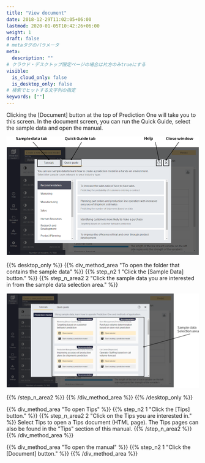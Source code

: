 ```yaml
---
title: "View document"
date: 2018-12-29T11:02:05+06:00
lastmod: 2020-01-05T10:42:26+06:00
weight: 1
draft: false
# metaタグのパラメータ
meta:
  description: ""
# クラウド・デスクトップ限定ページの場合は片方のみtrueにする
visible:
  is_cloud_only: false
  is_desktop_only: false
# 検索でヒットする文字列の指定
keywords: [""]
---
```


Clicking the [Document] button at the top of Prediction One will take you to this screen.
In the document screen, you can run the Quick Guide, select the sample data and open the manual.

![](../../img_en/t_slide12.png)

{{% desktop_only %}}
{{% div_method_area "To open the folder that contains the sample data" %}}
{{% step_n2 1 "Click the [Sample Data] button." %}}
{{% step_n_area2 2 "Click the sample data you are interested in from the sample data selection area." %}}

![](../../img_en/t_slide14.png)

{{% /step_n_area2 %}}
{{% /div_method_area %}}
{{% /desktop_only %}}

{{% div_method_area "To open Tips" %}}
{{% step_n2 1 "Click the [Tips] button." %}}
{{% step_n_area2 2 "Click on the Tips you are interested in." %}}
Select Tips to open a Tips document (HTML page). The Tips pages can also be found in the "Tips" section of this manual.
{{% /step_n_area2 %}}
{{% /div_method_area %}}

{{% div_method_area "To open the manual" %}}
{{% step_n2 1 "Click the [Document] button." %}}
{{% /div_method_area %}}
